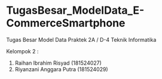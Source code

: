 # TugasBesar_ModelData_E-CommerceSmartphone
Tugas Besar Model Data Praktek
2A / D-4 Teknik Informatika

Kelompok 2 :
1. Raihan Ibrahim Risyad (181524027)
2. Riyanzani Anggara Putra (181524029)
